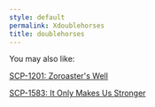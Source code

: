 ```yaml
---
style: default
permalink: Xdoublehorses
title: doublehorses
---
```

You may also like:

[SCP-1201: Zoroaster's Well](http://scp-wiki.net/scp-1201)

[SCP-1583: It Only Makes Us Stronger](http://scp-wiki.net/scp-1583)
